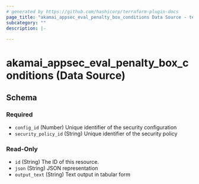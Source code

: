 ```yaml
---
# generated by https://github.com/hashicorp/terraform-plugin-docs
page_title: "akamai_appsec_eval_penalty_box_conditions Data Source - terraform-provider-akamai"
subcategory: ""
description: |-
  
---
```


# akamai_appsec_eval_penalty_box_conditions (Data Source)





<!-- schema generated by tfplugindocs -->
## Schema

### Required

- `config_id` (Number) Unique identifier of the security configuration
- `security_policy_id` (String) Unique identifier of the security policy

### Read-Only

- `id` (String) The ID of this resource.
- `json` (String) JSON representation
- `output_text` (String) Text output in tabular form
